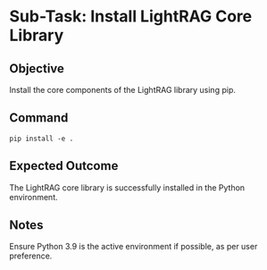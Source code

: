 # Sub-Task: Install LightRAG Core Library

## Objective
Install the core components of the LightRAG library using pip.

## Command
`pip install -e .`

## Expected Outcome
The LightRAG core library is successfully installed in the Python environment.

## Notes
Ensure Python 3.9 is the active environment if possible, as per user preference.